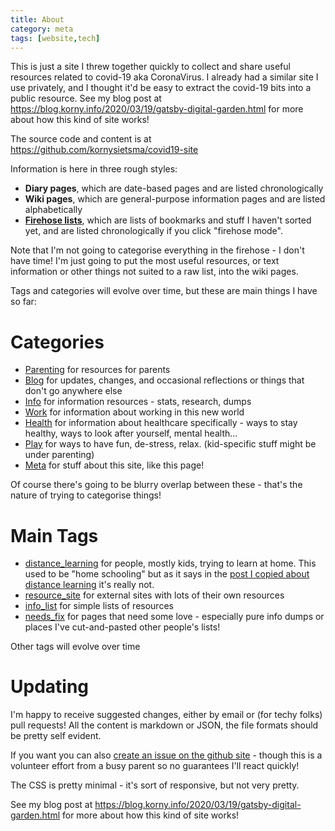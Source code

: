 ```yaml
---
title: About
category: meta
tags: [website,tech]
---
```


This is just a site I threw together quickly to collect and share useful resources related to covid-19 aka CoronaVirus.
I already had a similar site I use privately, and I thought it'd be easy to extract the covid-19 bits into a public resource.
See my blog post at <https://blog.korny.info/2020/03/19/gatsby-digital-garden.html> for more about how this kind of site works!

The source code and content is at <https://github.com/kornysietsma/covid19-site>

Information is here in three rough styles:

- **Diary pages**, which are date-based pages and are listed chronologically
- **Wiki pages**, which are general-purpose information pages and are listed alphabetically
- **[Firehose lists](/firehose/-/-)**, which are lists of bookmarks and stuff I haven't sorted yet, and are listed chronologically if you click "firehose mode".

Note that I'm not going to categorise everything in the firehose - I don't have time! I'm just going to put the most useful resources, or text information or other things not suited to a raw list, into the wiki pages.

Tags and categories will evolve over time, but these are main things I have so far:

# Categories

* [Parenting](/category/parenting) for resources for parents
* [Blog](/category/blog) for updates, changes, and occasional reflections or things that don't go anywhere else
* [Info](/category/info) for information resources - stats, research, dumps
* [Work](/category/work) for information about working in this new world
* [Health](/category/health) for information about healthcare specifically - ways to stay healthy, ways to look after yourself, mental health...
* [Play](/category/play) for ways to have fun, de-stress, relax. (kid-specific stuff might be under parenting)
* [Meta](/category/meta) for stuff about this site, like this page!

Of course there's going to be blurry overlap between these - that's the nature of trying to categorise things!

# Main Tags

* [distance_learning](/tag/distance_learning) for people, mostly kids, trying to learn at home.  This used to be "home schooling" but as it says in the [post I copied about distance learning](/-/-/diary/2020-03-21-distance-learning-q-and-a/) it's really not.
* [resource_site](/tag/resource_site) for external sites with lots of their own resources
* [info_list](/tag/info_list) for simple lists of resources
* [needs_fix](/tag/needs_fix) for pages that need some love - especially pure info dumps or places I've cut-and-pasted other people's lists!

Other tags will evolve over time

# Updating

I'm happy to receive suggested changes, either by email or (for techy folks) pull requests!  All the content is markdown or JSON, the file formats should be pretty self evident.

If you want you can also [create an issue on the github site](https://github.com/kornysietsma/covid19-site/issues) - though this is a volunteer effort from a busy parent so no guarantees I'll react quickly!

The CSS is pretty minimal - it's sort of responsive, but not very pretty.

See my blog post at <https://blog.korny.info/2020/03/19/gatsby-digital-garden.html> for more about how this kind of site works!

